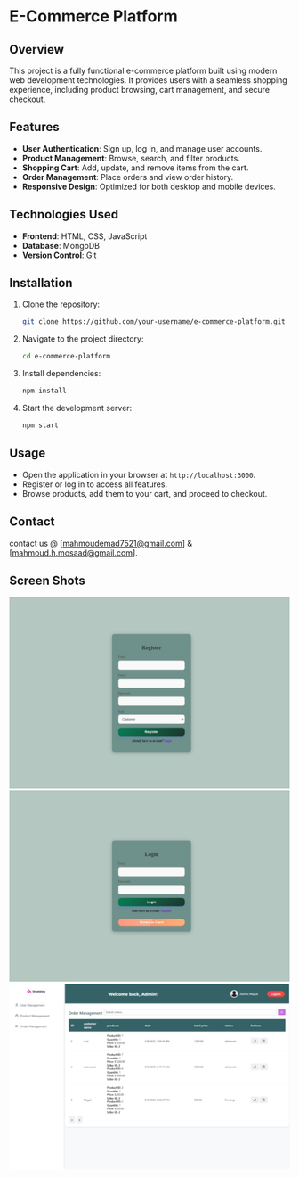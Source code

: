 # E-Commerce Platform

## Overview

This project is a fully functional e-commerce platform built using modern web development technologies. It provides users with a seamless shopping experience, including product browsing, cart management, and secure checkout.

## Features

- **User Authentication**: Sign up, log in, and manage user accounts.
- **Product Management**: Browse, search, and filter products.
- **Shopping Cart**: Add, update, and remove items from the cart.
- **Order Management**: Place orders and view order history.
- **Responsive Design**: Optimized for both desktop and mobile devices.

## Technologies Used

- **Frontend**: HTML, CSS, JavaScript
- **Database**: MongoDB
- **Version Control**: Git

## Installation

1. Clone the repository:
   ```bash
   git clone https://github.com/your-username/e-commerce-platform.git
   ```
2. Navigate to the project directory:
   ```bash
   cd e-commerce-platform
   ```
3. Install dependencies:
   ```bash
   npm install
   ```
4. Start the development server:
   ```bash
   npm start
   ```

## Usage

- Open the application in your browser at `http://localhost:3000`.
- Register or log in to access all features.
- Browse products, add them to your cart, and proceed to checkout.

## Contact

contact us @ [mahmoudemad7521@gmail.com] & [mahmoud.h.mosaad@gmail.com].

## Screen Shots

![myphoto](./screenshoots/Screenshot_10-5-2025_205531_127.0.0.1.jpeg)
![myphoto](./screenshoots/Screenshot_10-5-2025_205518_127.0.0.1.jpeg)
![myphoto](./screenshoots/Screenshot_10-5-2025_205451_127.0.0.1.jpeg)
